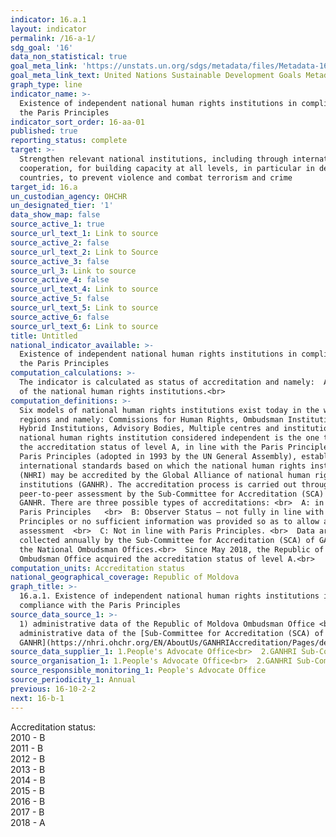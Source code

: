 ```yaml
---
indicator: 16.a.1
layout: indicator
permalink: /16-a-1/
sdg_goal: '16'
data_non_statistical: true
goal_meta_link: 'https://unstats.un.org/sdgs/metadata/files/Metadata-16-0A-01.pdf'
goal_meta_link_text: United Nations Sustainable Development Goals Metadata (pdf 1361kB)
graph_type: line
indicator_name: >-
  Existence of independent national human rights institutions in compliance with
  the Paris Principles
indicator_sort_order: 16-aa-01
published: true
reporting_status: complete
target: >-
  Strengthen relevant national institutions, including through international
  cooperation, for building capacity at all levels, in particular in developing
  countries, to prevent violence and combat terrorism and crime
target_id: 16.a
un_custodian_agency: OHCHR
un_designated_tier: '1'
data_show_map: false
source_active_1: true
source_url_text_1: Link to source
source_active_2: false
source_url_text_2: Link to Source
source_active_3: false
source_url_3: Link to source
source_active_4: false
source_url_text_4: Link to source
source_active_5: false
source_url_text_5: Link to source
source_active_6: false
source_url_text_6: Link to source
title: Untitled
national_indicator_available: >-
  Existence of independent national human rights institutions in compliance with
  the Paris Principles
computation_calculations: >-
  The indicator is calculated as status of accreditation and namely:  A, B or C
  of the national human rights institutions.<br>
computation_definitions: >-
  Six models of national human rights institutions exist today in the world
  regions and namely: Commissions for Human Rights, Ombudsman Institutions,
  Hybrid Institutions, Advisory Bodies, Multiple centres and institutions. A
  national human rights institution considered independent is the one that has
  the accreditation status of level A, in line with the Paris Principles. The UN
  Paris Principles (adopted in 1993 by the UN General Assembly), establishes the
  international standards based on which the national human rights institutions
  (NHRI) may be accredited by the Global Alliance of national human rights
  institutions (GANHR). The accreditation process is carried out through
  peer-to-peer assessment by the Sub-Committee for Accreditation (SCA) of the
  GANHR. There are three possible types of accreditations: <br>  A: in line with
  Paris Principles   <br>  B: Observer Status – not fully in line with Paris
  Principles or no sufficient information was provided so as to allow an
  assessment  <br>  C: Not in line with Paris Principles. <br>  Data are
  collected annually by the Sub-Committee for Accreditation (SCA) of GANHR from
  the National Ombudsman Offices.<br>  Since May 2018, the Republic of Moldova
  Ombudsman Office acquired the accreditation status of level A.<br>
computation_units: Accreditation status
national_geographical_coverage: Republic of Moldova
graph_title: >-
  16.a.1. Existence of independent national human rights institutions in
  compliance with the Paris Principles 
source_data_source_1: >-
  1) administrative data of the Republic of Moldova Ombudsman Office <br>  2)
  administrative data of the [Sub-Committee for Accreditation (SCA) of
  GANHR](https://nhri.ohchr.org/EN/AboutUs/GANHRIAccreditation/Pages/default.aspx)<br> 
source_data_supplier_1: 1.People's Advocate Office<br>  2.GANHRI Sub-Committee on Accreditation (SCA)
source_organisation_1: 1.People's Advocate Office<br>  2.GANHRI Sub-Committee on Accreditation (SCA)
source_responsible_monitoring_1: People's Advocate Office
source_periodicity_1: Annual
previous: 16-10-2-2
next: 16-b-1
---
```

Accreditation status:<br>
2010 - B<br>
2011 - B<br>
2012 - B<br>
2013 - B<br>
2014 - B<br>
2015 - B<br>
2016 - B<br>
2017 - B<br>
2018 - A
